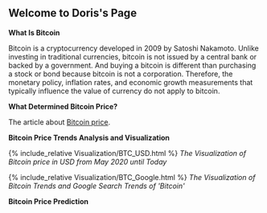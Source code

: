 ## Welcome to Doris's Page

**What Is Bitcoin** 

Bitcoin is a cryptocurrency developed in 2009 by Satoshi Nakamoto. Unlike investing in traditional currencies, bitcoin is not issued by a central bank or backed by a government. And buying a bitcoin is different than purchasing a stock or bond because bitcoin is not a corporation. Therefore, the monetary policy, inflation rates, and economic growth measurements that typically influence the value of currency do not apply to bitcoin. 

**What Determined Bitcoin Price?** 

The article about [Bitcoin price](https://www.thebalance.com/who-sets-bitcoin-s-price-391278).

**Bitcoin Price Trends Analysis and Visualization**

{% include_relative Visualization/BTC_USD.html %}
*The Visualization of Bitcoin price in USD from May 2020 until Today* 

{% include_relative Visualization/BTC_Google.html %}
*The Visualization of Bitcoin Trends and Google Search Trends of 'Bitcoin'*

**Bitcoin Price Prediction**
